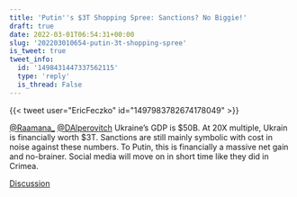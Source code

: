 ```yaml
---
title: 'Putin''s $3T Shopping Spree: Sanctions? No Biggie!'
draft: true
date: 2022-03-01T06:54:31+00:00
slug: '202203010654-putin-3t-shopping-spree'
is_tweet: true
tweet_info:
  id: '1498431447337562115'
  type: 'reply'
  is_thread: False
---
```




{{< tweet user="EricFeczko" id="1497983782674178049" >}}

[@Raamana_](https://x.com/Raamana_) [@DAlperovitch](https://x.com/DAlperovitch) Ukraine’s GDP is $50B. At 20X multiple, Ukrain is financially worth $3T. Sanctions are still mainly symbolic with cost in noise against these numbers. To Putin, this is financially a massive net gain and no-brainer. Social media will move on in short time like they did in Crimea.

[Discussion](https://x.com/sytelus/status/1498431447337562115)
